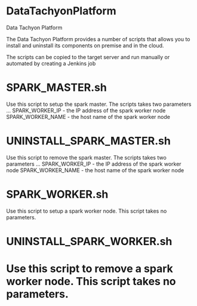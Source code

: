 # DataTachyonPlatform
Data Tachyon Platform

The Data Tachyon Platform provides a number of scripts that allows you to install and uninstall its components on premise and in the cloud.

The scripts can be copied to the target server and run manually or automated by creating a Jenkins job

SPARK_MASTER.sh
================

Use this script to setup the spark master. The scripts takes two parameters …
SPARK_WORKER_IP - the IP address of the spark worker node
SPARK_WORKER_NAME - the host name of the spark worker node

UNINSTALL_SPARK_MASTER.sh
==========================

Use this script to remove the spark master. The scripts takes two parameters …
SPARK_WORKER_IP - the IP address of the spark worker node
SPARK_WORKER_NAME - the host name of the spark worker node

SPARK_WORKER.sh
================

Use this script to setup a spark worker node. This script takes no parameters.

UNINSTALL_SPARK_WORKER.sh
===========================

Use this script to remove a spark worker node. This script takes no parameters.
=======
